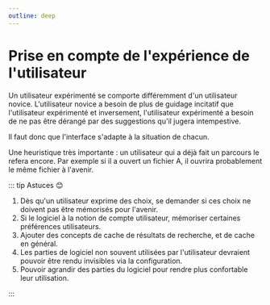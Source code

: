 ```yaml
---
outline: deep
---
```


# Prise en compte de l'expérience de l'utilisateur

Un utilisateur expérimenté se comporte différemment d'un utilisateur novice.
L'utilisateur novice a besoin de plus de guidage incitatif que l'utilisateur
expérimenté et inversement, l'utilisateur expérimenté a besoin de ne pas être
dérangé par des suggestions qu'il jugera intempestive.

Il faut donc que l'interface s'adapte à la situation de chacun.

Une heuristique très importante : un utilisateur qui a déjà fait un parcours le
refera encore. Par exemple si il a ouvert un fichier A, il ouvrira probablement
le même fichier à l'avenir.

::: tip Astuces 😊

1. Dès qu'un utilisateur exprime des choix, se demander si ces choix ne doivent
   pas être mémorisés pour l'avenir.
2. Si le logiciel à la notion de compte utilisateur, mémoriser certaines
   préférences utilisateurs.
3. Ajouter des concepts de cache de résultats de recherche, et de cache en
   général.
4. Les parties de logiciel non souvent utilisées par l'utilisateur devraient
   pouvoir être rendu invisibles via la configuration.
5. Pouvoir agrandir des parties du logiciel pour rendre plus confortable leur
   utilisation.

:::
